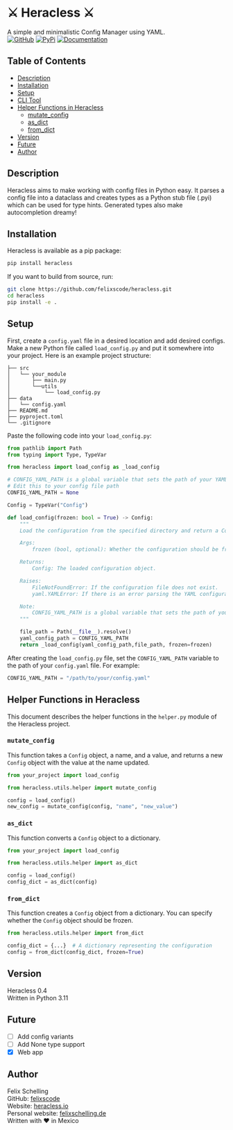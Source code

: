 # ⚔️ Heracless ⚔️

A simple and minimalistic Config Manager using YAML.   
[![GitHub](https://img.shields.io/badge/GitHub-Repository-blue?logo=github)](https://github.com/felixscode/heracless)
[![PyPi](https://img.shields.io/badge/PyPi-Package-blue?logo=pypi)](https://pypi.org/project/heracless/)
[![Documentation](https://img.shields.io/badge/Documentation-Read-green?logo=readthedocs)](https://heracless.io/docs)
    

## Table of Contents
- [Description](#description)
- [Installation](#installation)
- [Setup](#setup)
- [CLI Tool](#cli-tool)
- [Helper Functions in Heracless](#helper-functions-in-heracless)
  - [mutate_config](#mutate_config)
  - [as_dict](#as_dict)
  - [from_dict](#from_dict)
- [Version](#version)
- [Future](#future)
- [Author](#author)

## Description

Heracless aims to make working with config files in Python easy. It parses a config file into a dataclass and creates types as a Python stub file (.pyi) which can be used for type hints. Generated types also make autocompletion dreamy!

## Installation

Heracless is available as a pip package:

```bash
pip install heracless
```

If you want to build from source, run:

```bash
git clone https://github.com/felixscode/heracless.git
cd heracless
pip install -e .
```

## Setup

First, create a `config.yaml` file in a desired location and add desired configs. Make a new Python file called `load_config.py` and put it somewhere into your project.
Here is an example project structure:
```
├── src
│   └── your_module
│       ├── main.py
│       └──utils
│           └── load_config.py
├── data
│   └── config.yaml
├── README.md
├── pyproject.toml
└── .gitignore

```


Paste the following code into your `load_config.py`:

```python
from pathlib import Path
from typing import Type, TypeVar

from heracless import load_config as _load_config

# CONFIG_YAML_PATH is a global variable that sets the path of your YAML config file 
# Edit this to your config file path
CONFIG_YAML_PATH = None

Config = TypeVar("Config")

def load_config(frozen: bool = True) -> Config:
    """
    Load the configuration from the specified directory and return a Config object.

    Args:
        frozen (bool, optional): Whether the configuration should be frozen. Defaults to True.

    Returns:
        Config: The loaded configuration object.

    Raises:
        FileNotFoundError: If the configuration file does not exist.
        yaml.YAMLError: If there is an error parsing the YAML configuration file.

    Note:
        CONFIG_YAML_PATH is a global variable that sets the path of your YAML config file.
    """

    file_path = Path(__file__).resolve()
    yaml_config_path = CONFIG_YAML_PATH
    return _load_config(yaml_config_path,file_path, frozen=frozen)
```

After creating the `load_config.py` file, set the `CONFIG_YAML_PATH` variable to the path of your `config.yaml` file. For example:

```python
CONFIG_YAML_PATH = "/path/to/your/config.yaml"
```


## Helper Functions in Heracless

This document describes the helper functions in the `helper.py` module of the Heracless project.

### `mutate_config`

This function takes a `Config` object, a name, and a value, and returns a new `Config` object with the value at the name updated.

```python
from your_project import load_config

from heracless.utils.helper import mutate_config

config = load_config()
new_config = mutate_config(config, "name", "new_value")
```

### `as_dict`

This function converts a `Config` object to a dictionary.

```python
from your_project import load_config

from heracless.utils.helper import as_dict

config = load_config()
config_dict = as_dict(config)
```

### `from_dict`

This function creates a `Config` object from a dictionary. You can specify whether the `Config` object should be frozen.

```python
from heracless.utils.helper import from_dict

config_dict = {...}  # A dictionary representing the configuration
config = from_dict(config_dict, frozen=True)
```

## Version

Heracless 0.4 <br>
Written in Python 3.11

## Future

- [ ] Add config variants
- [ ] Add None type support
- [x] Web app

## Author

Felix Schelling<br>
GitHub: [felixscode](https://github.com/felixscode)<br>
Website: [heracless.io](https://heracless.io)<br>
Personal website: [felixschelling.de](https://felixschelling.de)<br>
Written with ❤️ in Mexico


